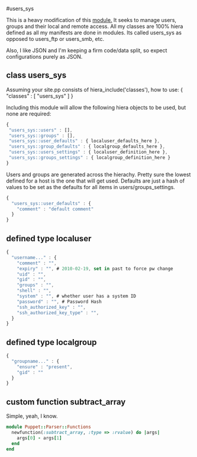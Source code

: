#users_sys

This is a heavy modification of this [module.](https://github.com/francispereira/puppet-generic) It
seeks to manage users, groups and their local and remote access. All my classes are 100% hiera
defined as all my manifests are done in modules. Its called users_sys as opposed to
users_ftp or users_smb, etc. 

Also, I like JSON and I'm keeping a firm code/data split, so expect configurations purely as JSON.
## class users_sys

Assuming your site.pp consists of hiera_include('classes'), how to use:
{
  "classes" : [
    "users_sys"
  ]
}

Including this module will allow the following hiera objects to be used, but none are required:
 ```javascript
{
  "users_sys::users" : [],
  "users_sys::groups" : [],
  "users_sys::user_defaults" : { localuser_defaults_here },
  "users_sys::group_defaults" : { localgroup_defaults_here },
  "users_sys::users_settings" : { localuser_definition_here },
  "users_sys::groups_settings" : { localgroup_definition_here }
}
```
Users and groups are generated across the hierachy. Pretty sure the lowest defined for a host is the one that will get used. Defaults are just a hash of values to be set as the defaults for all items in users/groups_settings.

```javascript
{
  "users_sys::user_defaults" : {
    "comment" : "default comment"
  }
}
```

## defined type localuser
```javascript
{
  "username..." : {
    "comment" : "",
    "expiry" : "", # 2010-02-19, set in past to force pw change 
    "uid" : "",
    "gid" : "",
    "groups" : "",
    "shell" : "",
    "system" : "", # whether user has a system ID
    "password" : "", # Password Hash
    "ssh_authorized_key" : "",
    "ssh_authorized_key_type" : "",
  }
}
```

## defined type localgroup
```javascript
{
  "groupname..." : {
    "ensure" : "present",
    "gid" : ""
  }
}
```
## custom function subtract_array
Simple, yeah, I know. 
```ruby
module Puppet::Parser::Functions
  newfunction(:subtract_array, :type => :rvalue) do |args|
    args[0] - args[1]
  end
end
```


